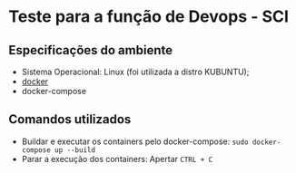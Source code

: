 # Teste para a função de Devops - SCI

## Especificações do ambiente
- Sistema Operacional: Linux (foi utilizada a distro KUBUNTU);
- [docker](https://www.docker.com/)
- docker-compose

## Comandos utilizados
- Buildar e executar os containers pelo docker-compose: `sudo docker-compose up --build`
- Parar a execução dos containers: Apertar `CTRL + C`

